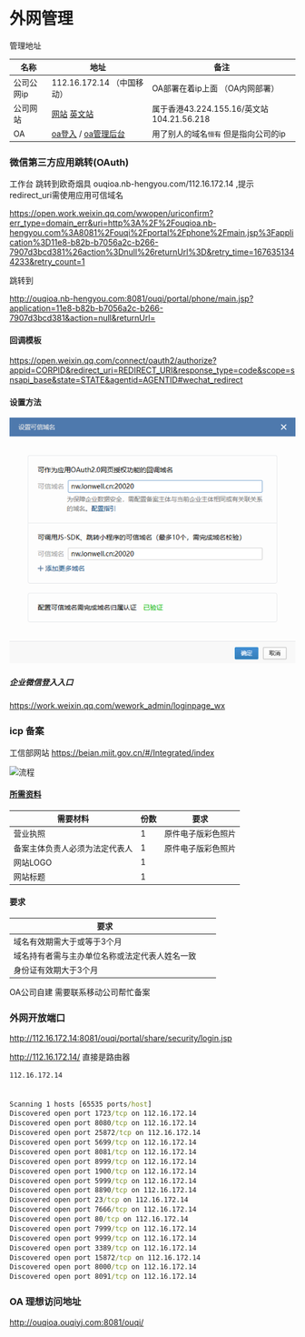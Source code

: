 #  	外网管理



管理地址

| 名称       | 地址                                                         | 备注                                      |
| ---------- | ------------------------------------------------------------ | ----------------------------------------- |
| 公司公网ip | 112.16.172.14 （中国移动）                                   | OA部署在着ip上面 （OA内网部署）           |
| 公司网站   | [网站](https://www.ouqiyj.com/)  [英文站](www.ouqilighter.com) | 属于香港43.224.155.16/英文站104.21.56.218 |
| OA         | [oa登入](http://ouqioa.nb-hengyou.com:8081/ouqi/) / [oa管理后台](http://ouqioa.nb-hengyou.com:8081/ouqi/admin/) | 用了别人的域名`恒有` 但是指向公司的ip     |



### 微信第三方应用跳转(OAuth)

工作台 跳转到欧奇烟具   ouqioa.nb-hengyou.com/112.16.172.14  ,提示redirect_uri需使用应用可信域名

https://open.work.weixin.qq.com/wwopen/uriconfirm?err_type=domain_err&uri=http%3A%2F%2Fouqioa.nb-hengyou.com%3A8081%2Fouqi%2Fportal%2Fphone%2Fmain.jsp%3Fapplication%3D11e8-b82b-b7056a2c-b266-7907d3bcd381%26action%3Dnull%26returnUrl%3D&retry_time=1676351344233&retry_count=1

跳转到

http://ouqioa.nb-hengyou.com:8081/ouqi/portal/phone/main.jsp?application=11e8-b82b-b7056a2c-b266-7907d3bcd381&action=null&returnUrl=

#### 回调模板

https://open.weixin.qq.com/connect/oauth2/authorize?appid=CORPID&redirect_uri=REDIRECT_URI&response_type=code&scope=snsapi_base&state=STATE&agentid=AGENTID#wechat_redirect

#### 设置方法

![](./imgs/设置可信域名.png)



##### 企业微信登入入口

https://work.weixin.qq.com/wework_admin/loginpage_wx



###  icp 备案

工信部网站   https://beian.miit.gov.cn/#/Integrated/index



![流程](https://file.service.qq.com/user-files/uploads/201801/3908f9183fb531c2daf7e8f9d4bfeec1.jpg)

#### [所需资料](https://www.alibabacloud.com/help/zh/icp-filing/latest/icp-filing-regulations-for-zhejiang#concept-ycv-bgm-zdb)

| 需要材料                       | 份数 | 要求               |
| ------------------------------ | ---- | ------------------ |
| 营业执照                       | 1    | 原件电子版彩色照片 |
| 备案主体负责人必须为法定代表人 | 1    | 原件电子版彩色照片 |
| 网站LOGO                       | 1    |                    |
| 网站标题                       | 1    |                    |

#### 要求

| 要求                                           |      |      |
| ---------------------------------------------- | ---- | ---- |
| 域名有效期需大于或等于3个月                    |      |      |
| 域名持有者需与主办单位名称或法定代表人姓名一致 |      |      |
| 身份证有效期大于3个月                          |      |      |

OA公司自建 需要联系移动公司帮忙备案







### 外网开放端口

http://112.16.172.14:8081/ouqi/portal/share/security/login.jsp

http://112.16.172.14/     直接是路由器

```cmd
112.16.172.14  


Scanning 1 hosts [65535 ports/host]
Discovered open port 1723/tcp on 112.16.172.14
Discovered open port 8080/tcp on 112.16.172.14
Discovered open port 25872/tcp on 112.16.172.14
Discovered open port 5699/tcp on 112.16.172.14
Discovered open port 8081/tcp on 112.16.172.14
Discovered open port 8999/tcp on 112.16.172.14
Discovered open port 1900/tcp on 112.16.172.14
Discovered open port 5999/tcp on 112.16.172.14
Discovered open port 8890/tcp on 112.16.172.14
Discovered open port 23/tcp on 112.16.172.14
Discovered open port 7666/tcp on 112.16.172.14
Discovered open port 80/tcp on 112.16.172.14
Discovered open port 7999/tcp on 112.16.172.14
Discovered open port 9999/tcp on 112.16.172.14
Discovered open port 3389/tcp on 112.16.172.14
Discovered open port 15872/tcp on 112.16.172.14
Discovered open port 8000/tcp on 112.16.172.14
Discovered open port 8091/tcp on 112.16.172.14

```







### OA 理想访问地址

http://ouqioa.ouqiyj.com:8081/ouqi/